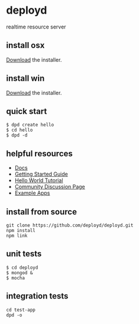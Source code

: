 # deployd

realtime resource server

## install osx

[Download](http://deployd.com/download.html) the installer.

## install win

[Download](http://deployd.com/download.html) the installer.

## quick start

	$ dpd create hello
	$ cd hello
	$ dpd -d
	
## helpful resources

 - [Docs](http://deployd.com/docs/)
 - [Getting Started Guide](http://deployd.com/docs/)
 - [Hello World Tutorial](http://deployd.com/docs/tutorials/hello-world.html)
 - [Community Discussion Page](http://deployd.com/community.html)
 - [Example Apps](http://deployd.com/docs/examples.html)


## install from source

	git clone https://github.com/deployd/deployd.git
	npm install
	npm link


## unit tests

	$ cd deployd
	$ mongod &
	$ mocha

## integration tests
	
	cd test-app
	dpd -o
